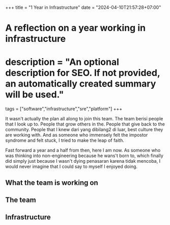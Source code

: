 +++
title = "1 Year in Infrastructure"
date = "2024-04-10T21:57:28+07:00"

#
# A reflection on a year working in infrastructure
#
# description = "An optional description for SEO. If not provided, an automatically created summary will be used."

tags = ["software","infrastructure","sre","platform"]
+++

It wasn't actually the plan all along to join this team. 
The team berisi people that I look up to. People that grow others in the. People that give back to the community. People that I knew dari yang dibilang2 di luar, best culture they are working with.
And as someone who immensely felt the impostor syndrome and felt stuck, I tried to make the leap of faith.

Fast forward a year and a half from then, here I am now. As someone who was thinking into non-engineering because he wans't born to, which finally did simply just because I wasn't dying penasaran karena tidak mencoba, I would never imagine that I could say to myself I enjoyed doing.

## What the team is working on

## The team


## Infrastructure